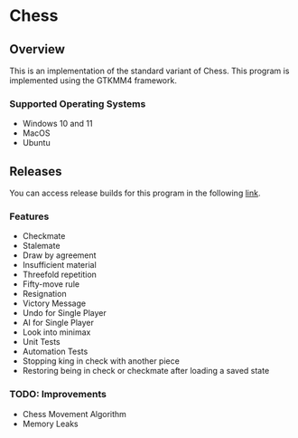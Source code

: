 # Chess

## Overview

This is an implementation of the standard variant of Chess. This program is implemented using the GTKMM4 framework. 

### Supported Operating Systems
- Windows 10 and 11
- MacOS
- Ubuntu

## Releases

You can access release builds for this program in the following [link](https://github.com).

### Features
- Checkmate
- Stalemate
- Draw by agreement
- Insufficient material
- Threefold repetition
- Fifty-move rule
- Resignation
- Victory Message
- Undo for Single Player
- AI for Single Player
- Look into minimax 
- Unit Tests
- Automation Tests
- Stopping king in check with another piece
- Restoring being in check or checkmate after loading a saved state

### TODO: Improvements
- Chess Movement Algorithm
- Memory Leaks
